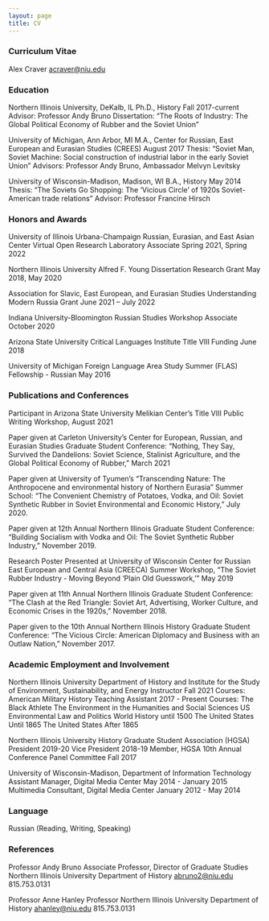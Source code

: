 ```yaml
---
layout: page
title: CV
---
```

### Curriculum Vitae
Alex Craver
acraver@niu.edu

### Education

Northern Illinois University, DeKalb, IL
Ph.D., History												Fall 2017-current
Advisor: Professor Andy Bruno
Dissertation: “The Roots of Industry: The Global Political Economy of Rubber and the Soviet Union”

University of Michigan, Ann Arbor, MI
M.A., Center for Russian, East European and Eurasian Studies (CREES)					August 2017
Thesis: “Soviet Man, Soviet Machine: Social construction of industrial labor in the early Soviet Union”
Advisors: Professor Andy Bruno, Ambassador Melvyn Levitsky

University of Wisconsin-Madison, Madison, WI
B.A., History												May 2014
Thesis: “The Soviets Go Shopping: The ‘Vicious Circle’ of 1920s Soviet-American trade relations” 
Advisor: Professor Francine Hirsch

### Honors and Awards
University of Illinois Urbana-Champaign Russian, Eurasian, and East Asian Center 
Virtual Open Research Laboratory Associate								Spring 2021, Spring 2022

Northern Illinois University
Alfred F. Young Dissertation Research Grant								May 2018, May 2020

Association for Slavic, East European, and Eurasian Studies 
Understanding Modern Russia Grant 									June 2021 – July 2022

Indiana University-Bloomington 
Russian Studies Workshop Associate									October 2020 

Arizona State University Critical Languages Institute 
Title VIII Funding											June 2018

University of Michigan 
Foreign Language Area Study Summer (FLAS) Fellowship - Russian 	May 2016





### Publications and Conferences
Participant in Arizona State University Melikian Center’s Title VIII Public Writing Workshop, August 2021

Paper given at Carleton University’s Center for European, Russian, and Eurasian Studies Graduate Student Conference: “Nothing, They Say, Survived the Dandelions: Soviet Science, Stalinist Agriculture, and the Global Political Economy of Rubber,” March 2021

Paper given at University of Tyumen’s “Transcending Nature: The Anthropocene and environmental history of Northern Eurasia” Summer School: “The Convenient Chemistry of Potatoes, Vodka, and Oil: Soviet Synthetic Rubber in Soviet Environmental and Economic History,” July 2020.

Paper given at 12th Annual Northern Illinois Graduate Student Conference: “Building Socialism with Vodka and Oil: The Soviet Synthetic Rubber Industry,” November 2019.

Research Poster Presented at University of Wisconsin Center for Russian East European and Central Asia (CREECA) Summer Workshop, “The Soviet Rubber Industry - Moving Beyond ‘Plain Old Guesswork,’” May 2019

Paper given at 11th Annual Northern Illinois Graduate Student Conference: “The Clash at the Red Triangle: Soviet Art, Advertising, Worker Culture, and Economic Crises in the 1920s,” November 2018.

Paper given to the 10th Annual Northern Illinois History Graduate Student Conference: “The Vicious Circle: American Diplomacy and Business with an Outlaw Nation,” November 2017.

### Academic Employment and Involvement
Northern Illinois University
Department of History and Institute for the Study of Environment, Sustainability, and Energy
Instructor												Fall 2021
	Courses:
	American Military History
Teaching Assistant											2017 - Present
	Courses:
	The Black Athlete
	The Environment in the Humanities and Social Sciences
	US Environmental Law and Politics
	World History until 1500
	The United States Until 1865
	The United States After 1865

Northern Illinois University History Graduate Student Association (HGSA)
President												2019-20
Vice President												2018-19	
Member, HGSA 10th Annual Conference Panel Committee							Fall 2017

University of Wisconsin-Madison, Department of Information Technology	      
Assistant Manager, Digital Media Center									May 2014 - January 2015
Multimedia Consultant, Digital Media Center								January 2012 - May 2014

### Language
Russian (Reading, Writing, Speaking)

### References
Professor Andy Bruno
Associate Professor, Director of Graduate Studies
Northern Illinois University Department of History
abruno2@niu.edu
815.753.0131

Professor Anne Hanley
Professor
Northern Illinois University Department of History
ahanley@niu.edu
815.753.0131
